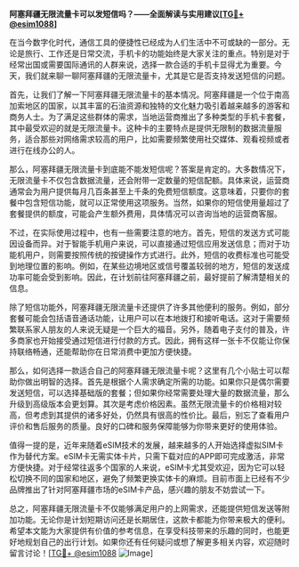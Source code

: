 **阿塞拜疆无限流量卡可以发短信吗？——全面解读与实用建议[[TG💪+ @esim1088](https://t.me/s/esim1088)]**

在当今数字化时代，通信工具的便捷性已经成为人们生活中不可或缺的一部分。无论是旅行、工作还是日常交流，手机卡的功能始终是大家关注的重点。特别是对于经常出国或需要国际通讯的人群来说，选择一款合适的手机卡显得尤为重要。今天，我们就来聊一聊阿塞拜疆的无限流量卡，尤其是它是否支持发送短信的问题。

首先，让我们了解一下阿塞拜疆无限流量卡的基本情况。阿塞拜疆是一个位于南高加索地区的国家，以其丰富的石油资源和独特的文化魅力吸引着越来越多的游客和商务人士。为了满足这些群体的需求，当地运营商推出了多种类型的手机卡套餐，其中最受欢迎的就是无限流量卡。这种卡的主要特点是提供无限制的数据流量服务，适合那些对网络需求较高的用户，比如需要频繁使用社交媒体、观看视频或者进行在线办公的人。

那么，阿塞拜疆无限流量卡到底能不能发短信呢？答案是肯定的。大多数情况下，无限流量卡不仅包含数据流量，还会附带一定数量的短信配额。具体来说，运营商通常会为用户提供每月几百条甚至上千条的免费短信额度。这意味着，只要你的套餐中包含短信功能，就可以正常使用这项服务。当然，如果你的短信使用量超过了套餐提供的额度，可能会产生额外费用，具体情况可以咨询当地的运营商客服。

不过，在实际使用过程中，也有一些需要注意的地方。首先，短信的发送方式可能因设备而异。对于智能手机用户来说，可以直接通过短信应用发送信息；而对于功能机用户，则需要按照传统的按键操作方式进行。此外，短信的收费标准也可能受到地理位置的影响。例如，在某些边境地区或信号覆盖较弱的地方，短信的发送成功率可能会受到影响。因此，在计划前往阿塞拜疆之前，最好提前了解清楚相关的信息。

除了短信功能外，阿塞拜疆无限流量卡还提供了许多其他便利的服务。例如，部分套餐可能会包括语音通话功能，让用户可以在本地拨打和接听电话。这对于需要频繁联系家人朋友的人来说无疑是一个巨大的福音。另外，随着电子支付的普及，许多商家也开始接受通过短信进行付款的方式。因此，拥有这样一张卡不仅能让你保持联络畅通，还能帮助你在日常消费中更加方便快捷。

那么，如何选择一款适合自己的阿塞拜疆无限流量卡呢？这里有几个小贴士可以帮助你做出明智的选择。首先是根据个人需求确定所需的功能。如果你只是偶尔需要发送短信，可以选择基础版的套餐；但如果你经常需要处理大量的数据流量，那么升级到高级版本会更划算。其次是考虑价格因素。虽然无限流量卡的价格相对较高，但考虑到其提供的诸多好处，仍然具有很高的性价比。最后，别忘了查看用户评价和售后服务的质量。良好的口碑和服务保障能够为你带来更好的使用体验。

值得一提的是，近年来随着eSIM技术的发展，越来越多的人开始选择虚拟SIM卡作为替代方案。eSIM卡无需实体卡片，只需下载对应的APP即可完成激活，非常方便快捷。对于经常往返多个国家的人来说，eSIM卡尤其受欢迎，因为它可以轻松切换不同的国家和地区，避免了频繁更换实体卡的麻烦。目前市面上已经有不少品牌推出了针对阿塞拜疆市场的eSIM卡产品，感兴趣的朋友不妨尝试一下。

总之，阿塞拜疆无限流量卡不仅能够满足用户的上网需求，还能提供短信发送等附加功能。无论你是计划短期访问还是长期居住，这款卡都能为你带来极大的便利。希望本文能为大家提供有价值的参考信息，在享受科技带来的乐趣的同时，也能更好地规划自己的出行计划。如果你还有任何疑问或想了解更多相关内容，欢迎随时留言讨论！[[TG💪+ @esim1088](https://t.me/s/esim1088) ![Image](https://i.postimg.cc/4NQfJmqS/Snipaste-2025-05-13-00-14-12.png)]